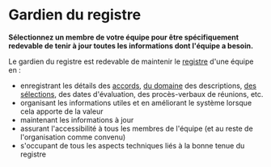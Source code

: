 # Gardien du registre

<summary>
<strong>Sélectionnez un membre de votre équipe pour être spécifiquement redevable de tenir à jour toutes les informations dont l'équipe a besoin.</strong>
</summary>

Le gardien du registre est redevable de maintenir le [registre](glossary:logbook) d'une équipe en :

- enregistrant les détails des [accords](glossary:agreement), [du domaine](glossary:domain) des descriptions, [des sélections](section:role-selection), des dates d'évaluation, des procès-verbaux de réunions, etc.
- organisant les informations utiles et en améliorant le système lorsque cela apporte de la valeur
- maintenant les informations à jour
- assurant l'accessibilité à tous les membres de l'équipe (et au reste de l'organisation comme convenu)
- s'occupant de tous les aspects techniques liés à la bonne tenue du registre